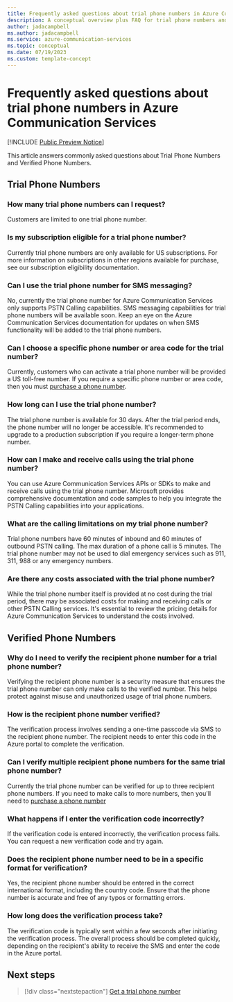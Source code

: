 ```yaml
---
title: Frequently asked questions about trial phone numbers in Azure Communication Services
description: A conceptual overview plus FAQ for trial phone numbers and verified phone numbers.
author: jadacampbell
ms.author: jadacampbell
ms.service: azure-communication-services
ms.topic: conceptual
ms.date: 07/19/2023
ms.custom: template-concept
---
```


# Frequently asked questions about trial phone numbers in Azure Communication Services

[!INCLUDE [Public Preview Notice](../../includes/public-preview-include.md)]

This article answers commonly asked questions about Trial Phone Numbers and Verified Phone Numbers. 



## Trial Phone Numbers
### How many trial phone numbers can I request? 
Customers are limited to one trial phone number.
 
### Is my subscription eligible for a trial phone number? 
Currently trial phone numbers are only available for US subscriptions. For more information on subscriptions in other regions available for purchase, see our subscription eligibility documentation.  

### Can I use the trial phone number for SMS messaging? 
No, currently the trial phone number for Azure Communication Services only supports PSTN Calling capabilities. SMS messaging capabilities for trial phone numbers will be available soon. Keep an eye on the Azure Communication Services documentation for updates on when SMS functionality will be added to the trial phone numbers. 

### Can I choose a specific phone number or area code for the trial number? 
Currently, customers who can activate a trial phone number will be provided a US toll-free number. If you require a specific phone number or area code, then you must [purchase a phone number](../../quickstarts/telephony/get-phone-number.md). 

### How long can I use the trial phone number? 
The trial phone number is available for 30 days. After the trial period ends, the phone number will no longer be accessible. It's recommended to upgrade to a production subscription if you require a longer-term phone number. 


### How can I make and receive calls using the trial phone number? 
You can use Azure Communication Services APIs or SDKs to make and receive calls using the trial phone number. Microsoft provides comprehensive documentation and code samples to help you integrate the PSTN Calling capabilities into your applications. 

### What are the calling limitations on my trial phone number? 
Trial phone numbers have 60 minutes of inbound and 60 minutes of outbound PSTN calling. The max duration of a phone call is 5 minutes. The trial phone number may not be used to dial emergency services such as 911, 311, 988 or any emergency numbers.
 
### Are there any costs associated with the trial phone number? 
While the trial phone number itself is provided at no cost during the trial period, there may be associated costs for making and receiving calls or other PSTN Calling services. It's essential to review the pricing details for Azure Communication Services to understand the costs involved.  

## Verified Phone Numbers

### Why do I need to verify the recipient phone number for a trial phone number?
Verifying the recipient phone number is a security measure that ensures the trial phone number can only make calls to the verified number. This helps protect against misuse and unauthorized usage of trial phone numbers.

### How is the recipient phone number verified?
The verification process involves sending a one-time passcode via SMS to the recipient phone number. The recipient needs to enter this code in the Azure portal to complete the verification.

### Can I verify multiple recipient phone numbers for the same trial phone number?
Currently the trial phone number can be verified for up to three recipient phone numbers. If you need to make calls to more numbers, then you'll need to [purchase a phone number](../../quickstarts/telephony/get-phone-number.md)

### What happens if I enter the verification code incorrectly?
If the verification code is entered incorrectly, the verification process fails. You can request a new verification code and try again.

### Does the recipient phone number need to be in a specific format for verification?
Yes, the recipient phone number should be entered in the correct international format, including the country code. Ensure that the phone number is accurate and free of any typos or formatting errors.

### How long does the verification process take?
The verification code is typically sent within a few seconds after initiating the verification process. The overall process should be completed quickly, depending on the recipient's ability to receive the SMS and enter the code in the Azure portal. 


## Next steps

> [!div class="nextstepaction"]
> [Get a trial phone number](../../quickstarts/telephony/get-trial-phone-number.md)

